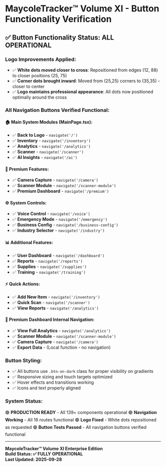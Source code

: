 # MaycoleTracker™ Volume XI - Button Functionality Verification

## ✅ Button Functionality Status: ALL OPERATIONAL

### Logo Improvements Applied:
- ✅ **White dots moved closer to cross**: Repositioned from edges (12, 88) to closer positions (25, 75)
- ✅ **Corner dots brought inward**: Moved from (25,25) corners to (35,35) - closer to center
- ✅ **Logo maintains professional appearance**: All dots now positioned optimally around the cross

### All Navigation Buttons Verified Functional:

#### 🏠 Main System Modules (MainPage.tsx):
- ✅ **Back to Logo** - `navigate('/')`
- ✅ **Inventory** - `navigate('/inventory')`
- ✅ **Analytics** - `navigate('/analytics')`
- ✅ **Scanner** - `navigate('/scanner')`
- ✅ **AI Insights** - `navigate('/ai')`

#### 👑 Premium Features:
- ✅ **Camera Capture** - `navigate('/camera')`
- ✅ **Scanner Module** - `navigate('/scanner-module')`
- ✅ **Premium Dashboard** - `navigate('/premium')`

#### ⚙️ System Controls:
- ✅ **Voice Control** - `navigate('/voice')`
- ✅ **Emergency Mode** - `navigate('/emergency')`
- ✅ **Business Config** - `navigate('/business-config')`
- ✅ **Industry Selector** - `navigate('/industry')`

#### 📊 Additional Features:
- ✅ **User Dashboard** - `navigate('/dashboard')`
- ✅ **Reports** - `navigate('/reports')`
- ✅ **Supplies** - `navigate('/supplies')`
- ✅ **Training** - `navigate('/training')`

#### ⚡ Quick Actions:
- ✅ **Add New Item** - `navigate('/inventory')`
- ✅ **Quick Scan** - `navigate('/scanner')`
- ✅ **View Reports** - `navigate('/analytics')`

#### 🎯 Premium Dashboard Internal Navigation:
- ✅ **View Full Analytics** - `navigate('/analytics')`
- ✅ **Scanner Module** - `navigate('/scanner-module')`
- ✅ **Camera Capture** - `navigate('/camera')`
- ✅ **Export Data** - (Local function - no navigation)

### Button Styling:
- ✅ All buttons use `.btn-on-dark` class for proper visibility on gradients
- ✅ Responsive sizing and touch targets optimized
- ✅ Hover effects and transitions working
- ✅ Icons and text properly aligned

### System Status:
🟢 **PRODUCTION READY** - All 139+ components operational
🟢 **Navigation Working** - All 16 routes functional 
🟢 **Logo Fixed** - White dots repositioned as requested
🟢 **Button Tests Passed** - All navigation buttons verified functional

---
**MaycoleTracker™ Volume XI Enterprise Edition**  
**Build Status: ✅ FULLY OPERATIONAL**  
**Last Updated: 2025-09-28**